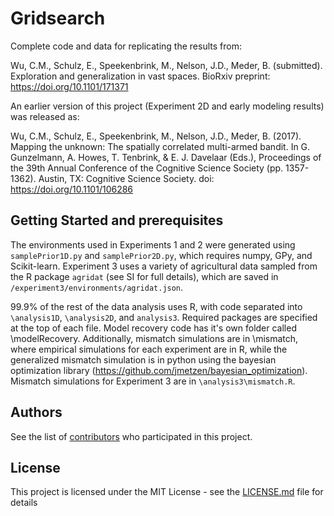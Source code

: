 # Gridsearch
Complete code and data for replicating the results from:

Wu, C.M., Schulz, E., Speekenbrink, M., Nelson, J.D., Meder, B. (submitted). Exploration and generalization in vast spaces. BioRxiv preprint: https://doi.org/10.1101/171371

An earlier version of this project (Experiment 2D and early modeling results) was released as:

Wu, C.M., Schulz, E., Speekenbrink, M., Nelson, J.D., Meder, B. (2017). Mapping the unknown: The spatially correlated multi-armed bandit. In G. Gunzelmann, A. Howes, T. Tenbrink, & E. J. Davelaar (Eds.), Proceedings of the 39th Annual Conference of the Cognitive Science Society (pp. 1357-1362). Austin, TX: Cognitive Science Society. doi: https://doi.org/10.1101/106286


## Getting Started and prerequisites

The environments used in Experiments 1 and 2 were generated using `samplePrior1D.py` and `samplePrior2D.py`, which requires numpy, GPy, and Scikit-learn. Experiment 3 uses a variety of agricultural data sampled from the R package `agridat` (see SI for full details), which are saved in `/experiment3/environments/agridat.json`.

99.9% of the rest of the data analysis uses R, with code separated into `\analysis1D`, `\analysis2D`, and `analysis3`. Required packages are specified at the top of each file. Model recovery code has it's own folder called \modelRecovery. Additionally, mismatch simulations are in \mismatch, where empirical simulations for each experiment are in R, while the generalized mismatch simulation is in python using the bayesian optimization library (https://github.com/jmetzen/bayesian_optimization). Mismatch simulations for Experiment 3 are in `\analysis3\mismatch.R`. 


## Authors

See the list of [contributors](https://github.com/charleywu/gridsearch/blob/master/contributors.txt) who participated in this project.

## License

This project is licensed under the MIT License - see the [LICENSE.md](LICENSE.md) file for details
